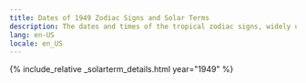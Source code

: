 ```yaml
---
title: Dates of 1949 Zodiac Signs and Solar Terms
description: The dates and times of the tropical zodiac signs, widely used in western astrology, and solar terms of year 1949
lang: en-US
locale: en_US
---
```

{% include_relative _solarterm_details.html year="1949" %}
